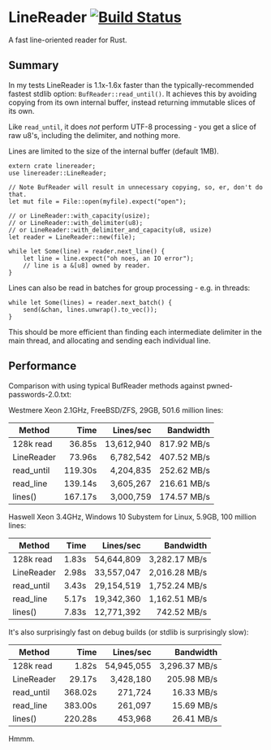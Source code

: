 # LineReader [![Build Status](https://travis-ci.org/Freaky/rust-linereader.svg?branch=master)](https://travis-ci.org/Freaky/rust-linereader)
A fast line-oriented reader for Rust.

## Summary

In my tests LineReader is 1.1x-1.6x faster than the typically-recommended fastest
stdlib option: `BufReader::read_until()`. It achieves this by avoiding copying
from its own internal buffer, instead returning immutable slices of its own.

Like `read_until`, it does *not* perform UTF-8 processing - you get a slice of
raw u8's, including the delimiter, and nothing more.

Lines are limited to the size of the internal buffer (default 1MB).

    extern crate linereader;
    use linereader::LineReader;

    // Note BufReader will result in unnecessary copying, so, er, don't do that.
    let mut file = File::open(myfile).expect("open");

    // or LineReader::with_capacity(usize);
    // or LineReader::with_delimiter(u8);
    // or LineReader::with_delimiter_and_capacity(u8, usize)
    let reader = LineReader::new(file);

    while let Some(line) = reader.next_line() {
        let line = line.expect("oh noes, an IO error");
        // line is a &[u8] owned by reader.
    }

Lines can also be read in batches for group processing - e.g. in threads:

    while let Some(lines) = reader.next_batch() {
        send(&chan, lines.unwrap().to_vec());
    }

This should be more efficient than finding each intermediate delimiter in the main
thread, and allocating and sending each individual line.

## Performance

Comparison with using typical BufReader methods against pwned-passwords-2.0.txt:

Westmere Xeon 2.1GHz, FreeBSD/ZFS, 29GB, 501.6 million lines:

| Method   | Time | Lines/sec | Bandwidth |
|----------|------:|----------:|----------:|
|128k read | 36.85s| 13,612,940|817.92 MB/s|
|LineReader| 73.96s|  6,782,542|407.52 MB/s|
|read_until|119.30s|  4,204,835|252.62 MB/s|
|read_line |139.14s|  3,605,267|216.61 MB/s|
|lines()   |167.17s|  3,000,759|174.57 MB/s|

Haswell Xeon 3.4GHz, Windows 10 Subystem for Linux, 5.9GB, 100 million lines:

| Method   | Time | Lines/sec | Bandwidth |
|----------|-----:|----------:|------------:|
|128k read | 1.83s| 54,644,809|3,282.17 MB/s|
|LineReader| 2.98s| 33,557,047|2,016.28 MB/s|
|read_until| 3.43s| 29,154,519|1,752.24 MB/s|
|read_line | 5.17s| 19,342,360|1,162.51 MB/s|
|lines()   | 7.83s| 12,771,392|  742.52 MB/s|

It's also surprisingly fast on debug builds (or stdlib is surprisingly slow):

| Method   | Time | Lines/sec | Bandwidth |
|----------|-------:|----------:|------------:|
|128k read |   1.82s| 54,945,055|3,296.37 MB/s|
|LineReader|  29.17s|  3,428,180|  205.98 MB/s|
|read_until| 368.02s|    271,724|   16.33 MB/s|
|read_line | 383.00s|    261,097|   15.69 MB/s|
|lines()   | 220.28s|    453,968|   26.41 MB/s|

Hmmm.
